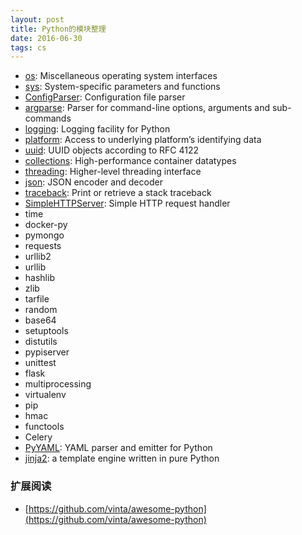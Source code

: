 ```yaml
---
layout: post
title: Python的模块整理
date: 2016-06-30
tags: cs
---
```


- [os](https://docs.python.org/2/library/os.html): Miscellaneous operating system interfaces
- [sys](https://docs.python.org/2/library/sys.html): System-specific parameters and functions
- [ConfigParser](https://docs.python.org/2/library/configparser.html): Configuration file parser
- [argparse](https://docs.python.org/2/library/argparse.html): Parser for command-line options, arguments and sub-commands
- [logging](https://docs.python.org/2/library/logging.html): Logging facility for Python
- [platform](https://docs.python.org/2/library/platform.html): Access to underlying platform’s identifying data
- [uuid](https://docs.python.org/2/library/uuid.html): UUID objects according to RFC 4122
- [collections](https://docs.python.org/2/library/collections.html): High-performance container datatypes
- [threading](https://docs.python.org/2/library/threading.html): Higher-level threading interface
- [json](https://docs.python.org/2/library/json.html): JSON encoder and decoder
- [traceback](https://docs.python.org/2/library/traceback.html): Print or retrieve a stack traceback
- [SimpleHTTPServer](https://docs.python.org/2/library/simplehttpserver.html): Simple HTTP request handler
- time
- docker-py
- pymongo
- requests
- urllib2
- urllib
- hashlib
- zlib
- tarfile
- random
- base64
- setuptools
- distutils
- pypiserver
- unittest
- flask
- multiprocessing
- virtualenv 
- pip
- hmac
- functools
- Celery
- [PyYAML](http://pyyaml.org/wiki/PyYAML): YAML parser and emitter for Python
- [jinja2](http://jinja.pocoo.org/): a template engine written in pure Python

### 扩展阅读

- [https://github.com/vinta/awesome-python](https://github.com/vinta/awesome-python)